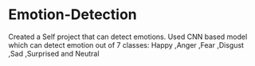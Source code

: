 # Emotion-Detection
Created a Self project that can detect emotions. Used CNN based model which can detect emotion out of 7 classes: Happy ,Anger ,Fear ,Disgust ,Sad ,Surprised and Neutral
